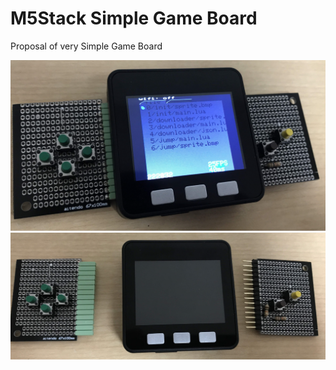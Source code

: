 # M5Stack Simple Game Board

Proposal of very Simple Game Board

<img src="imgs/photo1.jpg">
<img src="imgs/photo2.jpg">

